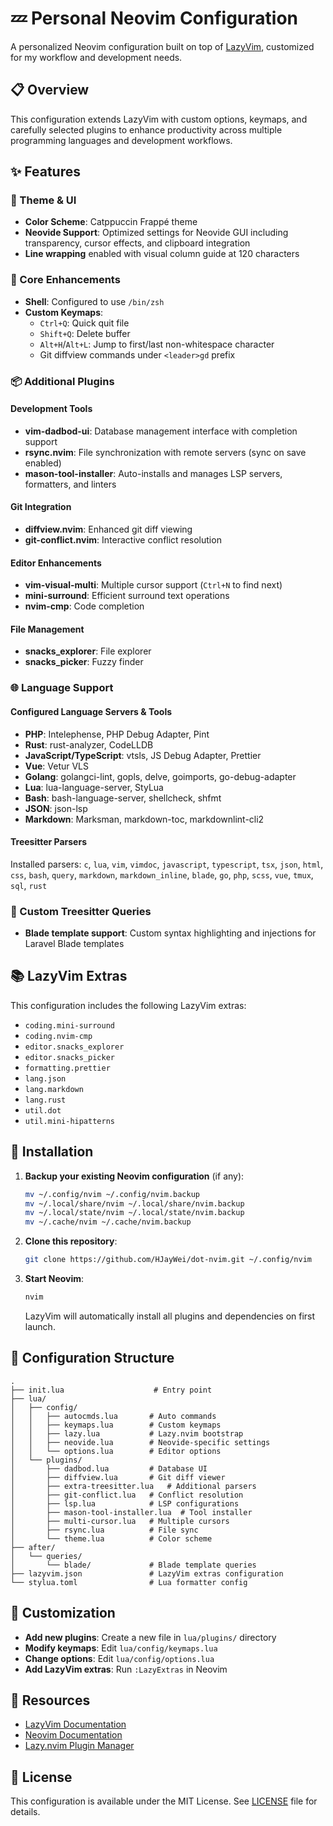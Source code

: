 # 💤 Personal Neovim Configuration

A personalized Neovim configuration built on top of [LazyVim](https://github.com/LazyVim/LazyVim), customized for my workflow and development needs.

## 📋 Overview

This configuration extends LazyVim with custom options, keymaps, and carefully selected plugins to enhance productivity across multiple programming languages and development workflows.

## ✨ Features

### 🎨 Theme & UI
- **Color Scheme**: Catppuccin Frappé theme
- **Neovide Support**: Optimized settings for Neovide GUI including transparency, cursor effects, and clipboard integration
- **Line wrapping** enabled with visual column guide at 120 characters

### 🔧 Core Enhancements
- **Shell**: Configured to use `/bin/zsh`
- **Custom Keymaps**:
  - `Ctrl+Q`: Quick quit file
  - `Shift+Q`: Delete buffer
  - `Alt+H`/`Alt+L`: Jump to first/last non-whitespace character
  - Git diffview commands under `<leader>gd` prefix

### 📦 Additional Plugins

#### Development Tools
- **vim-dadbod-ui**: Database management interface with completion support
- **rsync.nvim**: File synchronization with remote servers (sync on save enabled)
- **mason-tool-installer**: Auto-installs and manages LSP servers, formatters, and linters

#### Git Integration
- **diffview.nvim**: Enhanced git diff viewing
- **git-conflict.nvim**: Interactive conflict resolution

#### Editor Enhancements
- **vim-visual-multi**: Multiple cursor support (`Ctrl+N` to find next)
- **mini-surround**: Efficient surround text operations
- **nvim-cmp**: Code completion

#### File Management
- **snacks_explorer**: File explorer
- **snacks_picker**: Fuzzy finder

### 🌐 Language Support

#### Configured Language Servers & Tools
- **PHP**: Intelephense, PHP Debug Adapter, Pint
- **Rust**: rust-analyzer, CodeLLDB
- **JavaScript/TypeScript**: vtsls, JS Debug Adapter, Prettier
- **Vue**: Vetur VLS
- **Golang**: golangci-lint, gopls, delve, goimports, go-debug-adapter
- **Lua**: lua-language-server, StyLua
- **Bash**: bash-language-server, shellcheck, shfmt
- **JSON**: json-lsp
- **Markdown**: Marksman, markdown-toc, markdownlint-cli2

#### Treesitter Parsers
Installed parsers: `c`, `lua`, `vim`, `vimdoc`, `javascript`, `typescript`, `tsx`, `json`, `html`, `css`, `bash`, `query`, `markdown`, `markdown_inline`, `blade`, `go`, `php`, `scss`, `vue`, `tmux`, `sql`, `rust`

### 🎯 Custom Treesitter Queries
- **Blade template support**: Custom syntax highlighting and injections for Laravel Blade templates

## 📚 LazyVim Extras

This configuration includes the following LazyVim extras:
- `coding.mini-surround`
- `coding.nvim-cmp`
- `editor.snacks_explorer`
- `editor.snacks_picker`
- `formatting.prettier`
- `lang.json`
- `lang.markdown`
- `lang.rust`
- `util.dot`
- `util.mini-hipatterns`

## 🚀 Installation

1. **Backup your existing Neovim configuration** (if any):
   ```bash
   mv ~/.config/nvim ~/.config/nvim.backup
   mv ~/.local/share/nvim ~/.local/share/nvim.backup
   mv ~/.local/state/nvim ~/.local/state/nvim.backup
   mv ~/.cache/nvim ~/.cache/nvim.backup
   ```

2. **Clone this repository**:
   ```bash
   git clone https://github.com/HJayWei/dot-nvim.git ~/.config/nvim
   ```

3. **Start Neovim**:
   ```bash
   nvim
   ```

   LazyVim will automatically install all plugins and dependencies on first launch.

## 📝 Configuration Structure

```
.
├── init.lua                    # Entry point
├── lua/
│   ├── config/
│   │   ├── autocmds.lua       # Auto commands
│   │   ├── keymaps.lua        # Custom keymaps
│   │   ├── lazy.lua           # Lazy.nvim bootstrap
│   │   ├── neovide.lua        # Neovide-specific settings
│   │   └── options.lua        # Editor options
│   └── plugins/
│       ├── dadbod.lua         # Database UI
│       ├── diffview.lua       # Git diff viewer
│       ├── extra-treesitter.lua   # Additional parsers
│       ├── git-conflict.lua   # Conflict resolution
│       ├── lsp.lua            # LSP configurations
│       ├── mason-tool-installer.lua  # Tool installer
│       ├── multi-cursor.lua   # Multiple cursors
│       ├── rsync.lua          # File sync
│       └── theme.lua          # Color scheme
├── after/
│   └── queries/
│       └── blade/             # Blade template queries
├── lazyvim.json               # LazyVim extras configuration
└── stylua.toml                # Lua formatter config
```

## 🔨 Customization

- **Add new plugins**: Create a new file in `lua/plugins/` directory
- **Modify keymaps**: Edit `lua/config/keymaps.lua`
- **Change options**: Edit `lua/config/options.lua`
- **Add LazyVim extras**: Run `:LazyExtras` in Neovim

## 📖 Resources

- [LazyVim Documentation](https://lazyvim.github.io/)
- [Neovim Documentation](https://neovim.io/doc/)
- [Lazy.nvim Plugin Manager](https://github.com/folke/lazy.nvim)

## 📄 License

This configuration is available under the MIT License. See [LICENSE](LICENSE) file for details.
